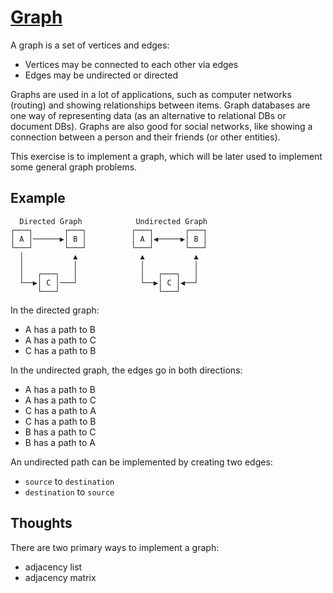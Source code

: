 # [Graph](https://en.wikipedia.org/wiki/Graph_(discrete_mathematics))

A graph is a set of vertices and edges:

- Vertices may be connected to each other via edges
- Edges may be undirected or directed

Graphs are used in a lot of applications, such as computer networks
(routing) and showing relationships between items.  Graph databases
are one way of representing data (as an alternative to relational DBs
or document DBs).  Graphs are also good for social networks, like
showing a connection between a person and their friends (or other entities).

This exercise is to implement a graph, which will be later used to implement
some general graph problems.

## Example

```
  Directed Graph            Undirected Graph
┌───┐       ┌───┐          ┌───┐       ┌───┐
│ A │──────▶│ B │          │ A │◀─────▶│ B │
└───┘       └───┘          └───┘       └───┘
  │           ▲              ▲           ▲
  │           │              │           │
  │   ┌───┐   │              │   ┌───┐   │
  └──▶│ C │───┘              └──▶│ C │◀──┘
      └───┘                      └───┘
```

In the directed graph:

- A has a path to B
- A has a path to C
- C has a path to B

In the undirected graph, the edges go in both directions:

- A has a path to B
- A has a path to C
- C has a path to A
- C has a path to B
- B has a path to C
- B has a path to A

An undirected path can be implemented by creating two edges:
- `source` to `destination`
- `destination` to `source`

## Thoughts

There are two primary ways to implement a graph:
- adjacency list
- adjacency matrix
